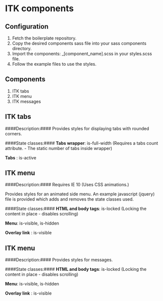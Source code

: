 ITK components
==============

Configuration
-------------
1. Fetch the boilerplate repository.
2. Copy the desired components sass file into your sass components directory.
3. Import the components: _[component_name].scss in your styles.scss file.
4. Follow the example files to use the styles.


Components
-----------
1. ITK tabs
2. ITK menu
3. ITK messages




ITK tabs
--------
####Description:####
Provides styles for displaying tabs with rounded corners.

####State classes:####
**Tabs wrapper**: is-full-width (Requires a tabs count attribute. -  The static number of tabs inside wrapper)

**Tabs** : is-active




ITK menu
--------
####Description:####
Requires IE 10 (Uses CSS animations.)

Provides styles for an animated side menu. An example javascript (jquery) file is provided which adds and removes the state classes used.

####State classes:####
**HTML and body tags**: is-locked (Locking the content in place - disables scrolling)

**Menu**: is-visible, is-hidden

**Overlay link** : is-visible




ITK menu
--------
####Description:####
Provides styles for messages.

####State classes:####
**HTML and body tags**: is-locked (Locking the content in place - disables scrolling)

**Menu**: is-visible, is-hidden

**Overlay link** : is-visible